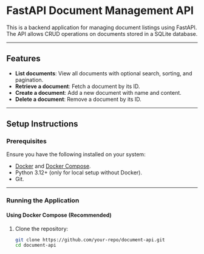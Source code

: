 # FastAPI Document Management API

This is a backend application for managing document listings using FastAPI. The API allows CRUD operations on documents stored in a SQLite database.

---

## Features

- **List documents**: View all documents with optional search, sorting, and pagination.
- **Retrieve a document**: Fetch a document by its ID.
- **Create a document**: Add a new document with name and content.
- **Delete a document**: Remove a document by its ID.

---

## Setup Instructions

### Prerequisites

Ensure you have the following installed on your system:
- [Docker](https://docs.docker.com/get-docker/) and [Docker Compose](https://docs.docker.com/compose/install/).
- Python 3.12+ (only for local setup without Docker).
- Git.

---

### Running the Application

#### Using Docker Compose (Recommended)

1. Clone the repository:
   ```bash
   git clone https://github.com/your-repo/document-api.git
   cd document-api
